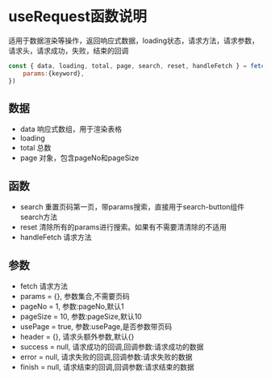 # useRequest函数说明

适用于数据渲染等操作，返回响应式数据，loading状态，请求方法，请求参数，请求头，请求成功，失败，结束的回调

```js
const { data, loading, total, page, search, reset, handleFetch } = fetchData(fetch, {
	params:{keyword},
})
```

## 数据
- data 响应式数组，用于渲染表格
- loading
- total 总数
- page 对象，包含pageNo和pageSize
## 函数
- search 重置页码第一页，带params搜索，直接用于search-button组件search方法
- reset 清除所有的params进行搜索。如果有不需要清清除的不适用
- handleFetch 请求方法
## 参数
- fetch 请求方法
- params = {},  参数集合,不需要页码
- pageNo = 1,  参数:pageNo,默认1
- pageSize = 10,  参数:pageSize,默认10
- usePage = true,  参数:usePage,是否参数带页码
- header = {},  请求头额外参数,默认{}
- success = null,  请求成功的回调,回调参数:请求成功的数据
- error = null,  请求失败的回调,回调参数:请求失败的数据
- finish = null,  请求结束的回调,回调参数:请求结束的数据